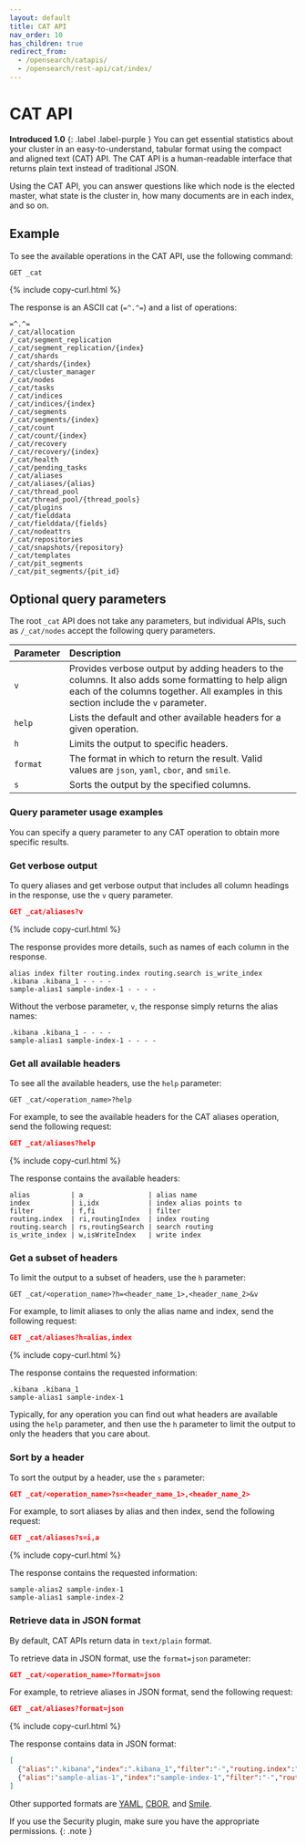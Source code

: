 ```yaml
---
layout: default
title: CAT API
nav_order: 10
has_children: true
redirect_from:
  - /opensearch/catapis/
  - /opensearch/rest-api/cat/index/
---
```


# CAT API
**Introduced 1.0**
{: .label .label-purple }
You can get essential statistics about your cluster in an easy-to-understand, tabular format using the compact and aligned text (CAT) API. The CAT API is a human-readable interface that returns plain text instead of traditional JSON.

Using the CAT API, you can answer questions like which node is the elected master, what state is the cluster in, how many documents are in each index, and so on.

## Example

To see the available operations in the CAT API, use the following command:

```
GET _cat
```
{% include copy-curl.html %}

The response is an ASCII cat (`=^.^=`) and a list of operations:

```
=^.^=
/_cat/allocation
/_cat/segment_replication
/_cat/segment_replication/{index}
/_cat/shards
/_cat/shards/{index}
/_cat/cluster_manager
/_cat/nodes
/_cat/tasks
/_cat/indices
/_cat/indices/{index}
/_cat/segments
/_cat/segments/{index}
/_cat/count
/_cat/count/{index}
/_cat/recovery
/_cat/recovery/{index}
/_cat/health
/_cat/pending_tasks
/_cat/aliases
/_cat/aliases/{alias}
/_cat/thread_pool
/_cat/thread_pool/{thread_pools}
/_cat/plugins
/_cat/fielddata
/_cat/fielddata/{fields}
/_cat/nodeattrs
/_cat/repositories
/_cat/snapshots/{repository}
/_cat/templates
/_cat/pit_segments
/_cat/pit_segments/{pit_id}
```

## Optional query parameters

The root `_cat` API does not take any parameters, but individual APIs, such as `/_cat/nodes` accept the following query parameters.

Parameter | Description
:--- | :--- |
`v` |  Provides verbose output by adding headers to the columns. It also adds some formatting to help align each of the columns together. All examples in this section include the `v` parameter.
`help` | Lists the default and other available headers for a given operation.
`h`  |  Limits the output to specific headers.
`format` |  The format in which to return the result. Valid values are `json`, `yaml`, `cbor`, and `smile`.
`s` | Sorts the output by the specified columns.

### Query parameter usage examples

You can specify a query parameter to any CAT operation to obtain more specific results.

### Get verbose output

To query aliases and get verbose output that includes all column headings in the response, use the `v` query parameter.

```json
GET _cat/aliases?v
```
{% include copy-curl.html %}

The response provides more details, such as names of each column in the response. 

```
alias index filter routing.index routing.search is_write_index
.kibana .kibana_1 - - - -
sample-alias1 sample-index-1 - - - -
```
Without the verbose parameter, `v`, the response simply returns the alias names:

```
.kibana .kibana_1 - - - -
sample-alias1 sample-index-1 - - - -
```

### Get all available headers

To see all the available headers, use the `help` parameter:

```
GET _cat/<operation_name>?help
```

For example, to see the available headers for the CAT aliases operation, send the following request:

```json
GET _cat/aliases?help
```
{% include copy-curl.html %}

The response contains the available headers:

```
alias          | a                | alias name
index          | i,idx            | index alias points to
filter         | f,fi             | filter
routing.index  | ri,routingIndex  | index routing
routing.search | rs,routingSearch | search routing
is_write_index | w,isWriteIndex   | write index
```

### Get a subset of headers

To limit the output to a subset of headers, use the `h` parameter:

```
GET _cat/<operation_name>?h=<header_name_1>,<header_name_2>&v
```

For example, to limit aliases to only the alias name and index, send the following request:

```json
GET _cat/aliases?h=alias,index
```
{% include copy-curl.html %}

The response contains the requested information:

```
.kibana .kibana_1
sample-alias1 sample-index-1
```

Typically, for any operation you can find out what headers are available using the `help` parameter, and then use the `h` parameter to limit the output to only the headers that you care about.

### Sort by a header

To sort the output by a header, use the `s` parameter:

```json
GET _cat/<operation_name>?s=<header_name_1>,<header_name_2>
```

For example, to sort aliases by alias and then index, send the following request:

```json
GET _cat/aliases?s=i,a
```
{% include copy-curl.html %}

The response contains the requested information:

```
sample-alias2 sample-index-1
sample-alias1 sample-index-2
```

### Retrieve data in JSON format

By default, CAT APIs return data in `text/plain` format.

To retrieve data in JSON format, use the `format=json` parameter:

```json
GET _cat/<operation_name>?format=json
```

For example, to retrieve aliases in JSON format, send the following request:

```json
GET _cat/aliases?format=json
```
{% include copy-curl.html %}

The response contains data in JSON format:

```json
[
  {"alias":".kibana","index":".kibana_1","filter":"-","routing.index":"-","routing.search":"-","is_write_index":"-"},
  {"alias":"sample-alias-1","index":"sample-index-1","filter":"-","routing.index":"-","routing.search":"-","is_write_index":"-"}
]
```

Other supported formats are [YAML](https://yaml.org/), [CBOR](https://cbor.io/), and [Smile](https://github.com/FasterXML/smile-format-specification).

If you use the Security plugin, make sure you have the appropriate permissions.
{: .note }
